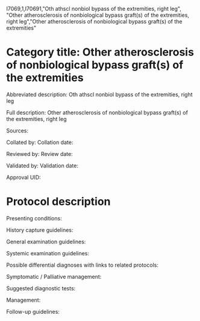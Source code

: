 I7069,1,I70691,"Oth athscl nonbiol bypass of the extremities, right leg", "Other atherosclerosis of nonbiological bypass graft(s) of the extremities, right leg","Other atherosclerosis of nonbiological bypass graft(s) of the extremities"
# Category title: Other atherosclerosis of nonbiological bypass graft(s) of the extremities

Abbreviated description: Oth athscl nonbiol bypass of the extremities, right leg

Full description: Other atherosclerosis of nonbiological bypass graft(s) of the extremities, right leg

Sources:

Collated by:
Collation date:

Reviewed by:
Review date:

Validated by:
Validation date:

Approval UID:

# Protocol description

Presenting conditions:

History capture guidelines:

General examination guidelines:

Systemic examination guidelines:

Possible differential diagnoses with links to related protocols:

Symptomatic / Palliative management:

Suggested diagnostic tests:

Management:

Follow-up guidelines:
